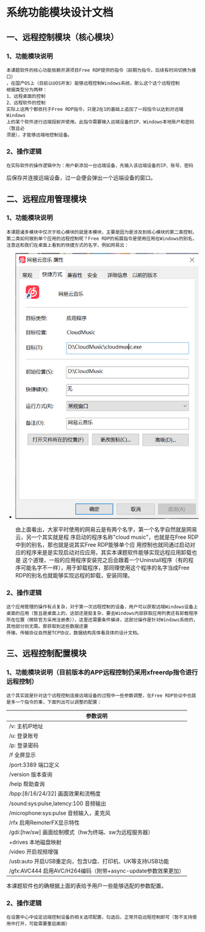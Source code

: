# 系统功能模块设计文档
## 一、远程控制模块（核心模块）
### 1、功能模块说明
    本课题软件的核心功能依赖开源项目Free RDP提供的指令（前期为指令，后续有时间切换为接口）
    ，在国产OS上（目前以UOS开发）能够远程控制Windows系统，那么这个这个远程控制
    根据类型分为两种：
    1、远程桌面的控制
    2、远程软件的控制
    实际上这两个都依托于Free RDP指令，只是2在1的基础上追加了一段指令以达到对远端Windows
    上的某个软件进行远端投射并使用。此指令需要输入远端设备的IP、Windows本地账户和密码（暂且必
    须是），才能够远端地控制设备。
### 2、操作逻辑
    在实际软件的操作逻辑中为：用户新添加一台远端设备，先输入该远端设备的IP、账号、密码
后保存并连接远端设备，过一会便会弹出一个远端设备的窗口。
## 二、远程应用管理模块
### 1、功能模块说明
    本课题诸多模块中仅次于核心模块的就是本模块，主要是因为是涉及到核心模块的第二类控制，
    第二类如何做到单个应用的远程控制呢？Free RDP的拓展指令是使用应用在Windows的别名，
    注意这和我们在桌面上看到的快捷方式的名字，例如网易云：

- ![alt text](image.png)

    由上面看出，大家平时使用的网易云是有两个名字，第一个名字自然就是网易云，另一个其实就是程
    序启动的程序名称"cloud music"，也就是在Free RDP中到的别名，那也就是说其实Free RDP能够单个应
    用控制也就同通过启动对应的程序来是是实现启动对应应用，其实本课题软件能够实现远程应用卸载也是
    这个道理，一般的应用程序安装完之后会跟着一个Uninstall程序（有的程序可能名字不一样），用于卸载程序，那同理使用这个程序的名字当成Free RDP的别名也就能够实现远程的卸载，安装同理。
### 2、操作逻辑
    这个应用管理的操作有点复杂，对于第一次远程控制的设备，用户可以获取远端Windows设备上桌面的应用（暂且是桌面上的，这部还是挺复杂，要去Windows内部获取应用列表还有卸载程序所在位置（微软官方采用注册表）），这里还需要条件编译，这部分操作是针对Windows系统的，其他部分则无需。那获取到这些数据还要
    传输，传输协议自然是TCP协议，数据结构具体看具体的设计文档。

## 三、远程控制配置模块
### 1、功能模块说明（目前版本的APP远程控制仍采用xfreerdp指令进行远程控制）
    这个其实就是针对这个远程控制连接远端设备的过程中一些参数调整，在Free RDP协议中也就是多一个指令的事，下面列出可以调整的配置：

| 参数说明                                                     |
| ------------------------------------------------------------ |
| /v: 主机IP地址                                               |
| /u: 登录账号                                                 |
| /p: 登录密码                                                 |
| /f 全屏显示                                                  |
| /port:3389 端口定义                                          |
| /version 版本查询                                            |
| /help 帮助查询                                               |
| /bpp:[8/16/24/32] 画面效果和流畅度                           |
| /sound:sys:pulse,latency:100 音频输出                        |
| /microphone:sys:pulse 音频输入，麦克风                       |
| /rfx 启用RemoterFX显示特性                                   |
| /gdi:[hw/sw] 画面绘制模式（hw为终端、sw为远程服务器）        |
| +drives 本地磁盘映射                                         |
| /video 开启视频增强                                          |
| /usb:auto 开启USB重定向，包含U盘、打印机、UK等支持USB功能    |
| /gfx:AVC444 启用AVC/H264编码（附带+async-update参数效果更加） |

本课题软件也的确根据上面的表给予用户一些能够选配的参数配置。

### 2、操作逻辑
    在设置中心中设定远端控制设备的相关选项配置，勾选后，正常开启远程控制即可（暂不支持使用中打开，可能需要重启画面）

